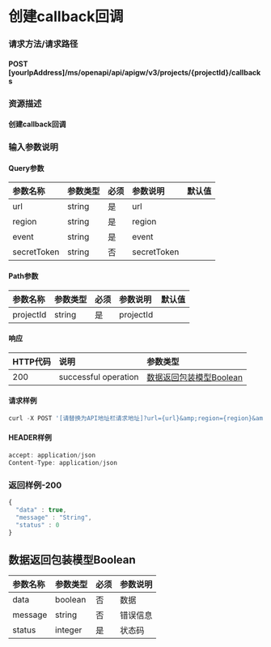 # 创建callback回调

### 请求方法/请求路径

#### POST  \[yourIpAddress\]/ms/openapi/api/apigw/v3/projects/{projectId}/callbacks

### 资源描述

#### 创建callback回调

### 输入参数说明

#### Query参数

| 参数名称 | 参数类型 | 必须 | 参数说明 | 默认值 |
| :--- | :--- | :--- | :--- | :--- |
| url | string | 是 | url |  |
| region | string | 是 | region |  |
| event | string | 是 | event |  |
| secretToken | string | 否 | secretToken |  |

#### Path参数

| 参数名称 | 参数类型 | 必须 | 参数说明 | 默认值 |
| :--- | :--- | :--- | :--- | :--- |
| projectId | string | 是 | projectId |  |

#### 响应

| HTTP代码 | 说明 | 参数类型 |
| :--- | :--- | :--- |
| 200 | successful operation | [数据返回包装模型Boolean](create-callback-callback.md) |

#### 请求样例

```javascript
curl -X POST '[请替换为API地址栏请求地址]?url={url}&amp;region={region}&amp;event={event}&amp;secretToken={secretToken}'
```

#### HEADER样例

```javascript
accept: application/json
Content-Type: application/json
```

### 返回样例-200

```javascript
{
  "data" : true,
  "message" : "String",
  "status" : 0
}
```

## 数据返回包装模型Boolean

| 参数名称 | 参数类型 | 必须 | 参数说明 |
| :--- | :--- | :--- | :--- |
| data | boolean | 否 | 数据 |
| message | string | 否 | 错误信息 |
| status | integer | 是 | 状态码 |

